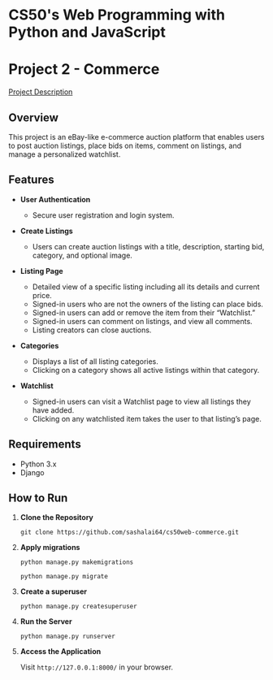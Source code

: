 # CS50's Web Programming with Python and JavaScript

# Project 2 - Commerce
[Project Description](https://cs50.harvard.edu/web/2020/projects/2/commerce/)

## Overview
This project is an eBay-like e-commerce auction platform that enables users to post auction listings, place bids on items, comment on listings, and manage a personalized watchlist. 

## Features
- **User Authentication**
  - Secure user registration and login system.
     
- **Create Listings**
  - Users can create auction listings with a title, description, starting bid, category, and optional image.
 
- **Listing Page**
  - Detailed view of a specific listing including all its details and current price.
  - Signed-in users who are not the owners of the listing can place bids.
  - Signed-in users can add or remove the item from their “Watchlist.”
  - Signed-in users can comment on listings, and view all comments.
  - Listing creators can close auctions.
 
- **Categories**
  - Displays a list of all listing categories.
  - Clicking on a category shows all active listings within that category.

- **Watchlist**
  - Signed-in users can visit a Watchlist page to view all listings they have added.
  - Clicking on any watchlisted item takes the user to that listing’s page.

## Requirements
  - Python 3.x
  - Django

## How to Run
1. **Clone the Repository**
      ```
      git clone https://github.com/sashalai64/cs50web-commerce.git
      ```
      
2. **Apply migrations**
    ```
    python manage.py makemigrations
    ```
    ```
    python manage.py migrate
    ```

3. **Create a superuser**
    ```
    python manage.py createsuperuser
    ```
   
4. **Run the Server**
      ```
      python manage.py runserver
      ```
5. **Access the Application**
   
    Visit `http://127.0.0.1:8000/` in your browser.
    
